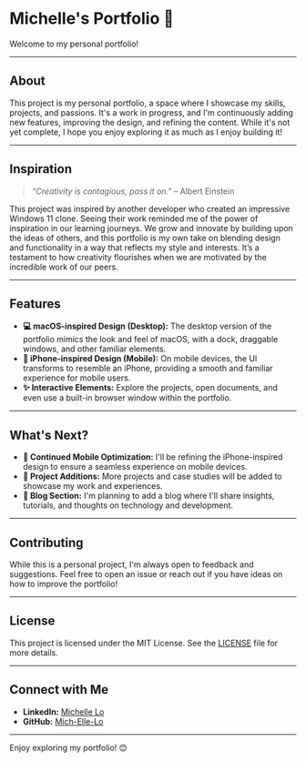 # **Michelle's Portfolio** 🌟

Welcome to my personal portfolio!

---

## **About**

This project is my personal portfolio, a space where I showcase my skills, projects, and passions. It's a work in progress, and I'm continuously adding new features, improving the design, and refining the content. While it's not yet complete, I hope you enjoy exploring it as much as I enjoy building it!

---

## **Inspiration**

> _"Creativity is contagious, pass it on."_ – Albert Einstein

This project was inspired by another developer who created an impressive Windows 11 clone. Seeing their work reminded me of the power of inspiration in our learning journeys. We grow and innovate by building upon the ideas of others, and this portfolio is my own take on blending design and functionality in a way that reflects my style and interests. It’s a testament to how creativity flourishes when we are motivated by the incredible work of our peers.

---

## **Features**

- **💻 macOS-inspired Design (Desktop):** The desktop version of the portfolio mimics the look and feel of macOS, with a dock, draggable windows, and other familiar elements.
- **📱 iPhone-inspired Design (Mobile):** On mobile devices, the UI transforms to resemble an iPhone, providing a smooth and familiar experience for mobile users.
- **✨ Interactive Elements:** Explore the projects, open documents, and even use a built-in browser window within the portfolio.

---

## **What's Next?**

- **📱 Continued Mobile Optimization:** I'll be refining the iPhone-inspired design to ensure a seamless experience on mobile devices.
- **📝 Project Additions:** More projects and case studies will be added to showcase my work and experiences.
- **📰 Blog Section:** I'm planning to add a blog where I'll share insights, tutorials, and thoughts on technology and development.

---

## **Contributing**

While this is a personal project, I'm always open to feedback and suggestions. Feel free to open an issue or reach out if you have ideas on how to improve the portfolio!

---

## **License**

This project is licensed under the MIT License. See the [LICENSE](LICENSE) file for more details.

---

## **Connect with Me**

- **LinkedIn:** [Michelle Lo](https://www.linkedin.com/in/michelle--lo/)
- **GitHub:** [Mich-Elle-Lo](https://github.com/Mich-Elle-Lo)

---

Enjoy exploring my portfolio! 😊
